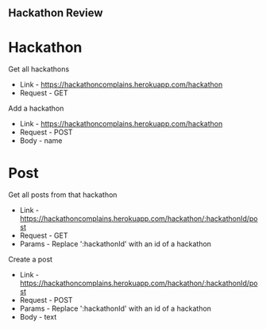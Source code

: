 ## Hackathon Review

# Hackathon
Get all hackathons
* Link - https://hackathoncomplains.herokuapp.com/hackathon
* Request - GET

Add a hackathon
* Link - https://hackathoncomplains.herokuapp.com/hackathon
* Request - POST
* Body - name

# Post
Get all posts from that hackathon
* Link - https://hackathoncomplains.herokuapp.com/hackathon/:hackathonId/post
* Request - GET
* Params - Replace ':hackathonId' with an id of a hackathon

Create a post
* Link - https://hackathoncomplains.herokuapp.com/hackathon/:hackathonId/post
* Request - POST
* Params - Replace ':hackathonId' with an id of a hackathon
* Body - text